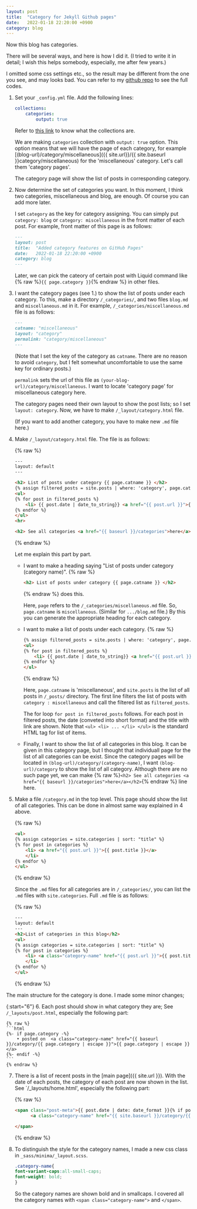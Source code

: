 ```yaml
---
layout: post
title:  "Category for Jekyll Github pages"
date:   2022-01-18 22:20:00 +0900
category: blog
---
```

Now this blog has categories. 

There will be several ways, and here is how I did it. (I tried to write it in detail; I wish this helps somebody, especially, me after few years.) 

I omitted some css settings etc., so the result may be different from the one you see, and may looks bad. You can refer to my [github repo](https://github.com/hojin-kim/hojin-kim.github.io) to see the full codes. 

1. Set your `_config.yml` file. Add the following lines:

    ```yaml
    collections:
        categories:
            output: true
    ```

    Refer to [this link](https://jekyllrb.com/docs/collections/) to know what the collections are. 
    
    We are making `categories` collection with `output: true` option. This option means that we will have the page of each category, for example [(blog-url)/category/miscellaneous]({{ site.url}}/{{ site.baseurl }}category/miscellaneous) for the '<span class="category-name">miscellaneous</span>' category. Let's call them 'category pages'.
    
    The category page will show the list of posts in corresponding category.

2. Now determine the set of categories you want. 
    In this moment, I think two categories, <span class='category-name'> miscellaneous</span> and <span class='category-name'>blog</span>, are enough. Of course you can add more later. 
    
    I set `category` as the key for category assigning. You can simply put `category: blog` or `category: miscellaneous` in the front matter of each post. For example, front matter of this page is as follows:

    ```markdown
    ---
    layout: post
    title:  "Added category features on GitHub Pages"
    date:   2022-01-18 22:20:00 +0900
    category: blog
    ---
    ```

    Later, we can pick the cateory of certain post with Liquid command like {% raw %}`{{ page.category }}`{% endraw %} in other files.


3.  I want the category pages (see 1.) to show the list of posts under each category. To this, make a directory `/_categories/`, and two files `blog.md` and `miscellaneous.md` in it. For example, `/_categories/miscellaneous.md` file is as follows:

    ```markdown
    ---
    catname: "miscellaneous"
    layout: "category"
    permalink: "category/miscellaneous"
    ---
    ```
    
    (Note that I set the key of the category as `catname`. There are no reason to avoid `category`, but I felt somewhat uncomfortable to use the same key for ordinary posts.)

    `permalink` sets the url of this file as `(your-blog-url)/category/miscellaneous`. I want to locate 'category page' for <span class='category-name'>miscellaneous</span> category here. 
    
    The category pages need their own layout to show the post lists; so I set `layout: category`. Now, we have to make `/_layout/category.html` file.

    (If you want to add another category, you have to make new `.md` file here.)

4.  Make `/_layout/category.html` file. The file is as follows:

    {% raw %}
    ```html
    ---
    layout: default
    ---
    
    <h2> List of posts under category {{ page.catname }} </h2>
    {% assign filtered_posts = site.posts | where: 'category', page.catname %}
    <ul>
    {% for post in filtered_posts %}
        <li> {{ post.date | date_to_string}} <a href="{{ post.url }}">{{ post.title }}</a></li>
    {% endfor %}
    </ul>
    <hr>
    
    <h2> See all categories <a href="{{ baseurl }}/categories">here</a></h2>
    ```
    {% endraw %}

    Let me explain this part by part. 
    *   I want to make a heading saying "List of posts under category (category name)". 
        {% raw %}
        ```html 
        <h2> List of posts under category {{ page.catname }} </h2>
        ```
        {% endraw %}
        does this. 
        
        Here, `page` refers to the `/_categories/miscellaneous.md` file. So, `page.catname` is `miscellaneous`. (Similar for `.../blog.md` file.) By this you can generate the appropriate heading for each category. 
    *   I want to make a list of posts under each category. 
        {% raw %}
        ```html
        {% assign filtered_posts = site.posts | where: 'category', page.catname %}
        <ul>
        {% for post in filtered_posts %}
            <li> {{ post.date | date_to_string}} <a href="{{ post.url }}">{{ post.title }}</a></li>
        {% endfor %}
        </ul>
        ```
        {% endraw %}

        Here, `page.catname` is 'miscellaneous', and `site.posts` is the list of all posts in `/_posts/` directory. The first line filters the list of posts with `category : miscellaneous` and call the filtered list as `filtered_posts`.
        
        The for loop `for post in filtered_posts` follows. For each post in filtered posts, the date (conveted into short format) and the title with link are shown. Note that `<ul> <li> ... </li> </ul>` is the standard HTML tag for list of items.

    *   Finally, I want to show the list of all categories in this blog. It can be given in this category page, but I thought that individuall page for the list of all categories can be exist. Since the category pages will be located in `(blog-url)/category/(category-name)`, I want `(blog-url)/category` to show the list of all category. Although there are no such page yet, we can make 
        {% raw %}`<h2> See all categories <a href="{{ baseurl }}/categories">here</a></h2>`{% endraw %}
        line here.
    
5.  Make a file `/category.md` in the top level. This page should show the list of all categories. This can be done in almost same way explained in 4 above.

    {% raw %}
    ```html 
    <ul>
    {% assign categories = site.categories | sort: "title" %}
    {% for post in categories %}
        <li> <a href="{{ post.url }}">{{ post.title }}</a>
        </li>
    {% endfor %}
    </ul>
    ```
    {% endraw %}
    
    Since the `.md` files for all categories are in `/_categories/`, you can list the `.md` files with `site.categories`. Full `.md` file is as follows:

    {% raw %}
    ```html 
    ---
    layout: default
    ---
    <h2>List of categories in this blog</h2>
    <ul>
    {% assign categories = site.categories | sort: "title" %}
    {% for post in categories %}
        <li> <a class="category-name" href="{{ post.url }}">{{ post.title }}</a>
        </li>
    {% endfor %}
    </ul>
    ```
    {% endraw %}

The main structure for the category is done. I made some minor changes; 

{:start="6"}
6. Each post should show in what category they are; See `/_layouts/post.html`, especially the following part:
    
    {% raw %}
    ```html
    {%- if page.category -%}
        • posted on  <a class="category-name" href="{{ baseurl }}/category/{{ page.category | escape }}">{{ page.category | escape }}</a> 
    {%- endif -%}
    ```
    {% endraw %}

7. There is a list of recent posts in the [main page]({{ site.url }}). With the date of each posts, the category of each post are now shown in the list. See `/_layouts/home.html', especially the following part:
    
    {% raw %}
    ```html
    <span class="post-meta">{{ post.date | date: date_format }}{% if post.category %} &nbsp/&nbsp in 
          <a class="category-name" href="{{ site.baseurl }}/category/{{ post.category }}"> {{ post.category }} </a>{% endif %}

    </span>
    ```
    {% endraw %}

8. To distinguish the style for the category names, I made a new css class in `_sass/minima/_layout.scss`.
    
    ```css
    .category-name{
    font-variant-caps:all-small-caps;
    font-weight: bold;
    }
    ```

    So the category names are shown bold and in smallcaps. I covered all the category names with `<span class="category-name">` and `</span>`. 